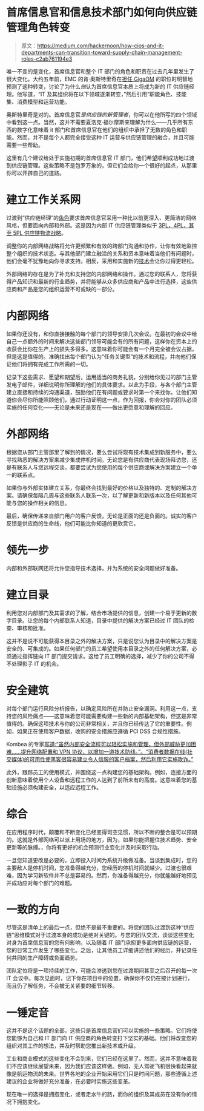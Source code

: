 # 首席信息官和信息技术部门如何向供应链管理角色转变

> 原文：<https://medium.com/hackernoon/how-cios-and-it-departments-can-transition-toward-supply-chain-management-roles-c2ab761194e3>

唯一不变的是变化，首席信息官和整个 IT 部门的角色和职责在过去几年里发生了很大变化。大约五年前，EMC 的肯·奥斯特里奇在[担任 GigaOM](http://gigaom.com/cloud/the-cio-as-the-it-supply-chain-manager/) 的职位时明智地预测了这种转变，讨论了为什么*他*认为首席信息官本质上将成为新的 IT 供应链经理。他写道，“IT 及其组织将在以下领域逐渐转变，”然后引用“职能角色、技能集、消费模型和运营功能。

奥斯特里奇是对的。首席信息官*是供应链的新管理者*，你可以在他所写的四个领域中看到这一点。当然，这并不需要夏洛克·福尔摩斯来理解为什么——几乎所有东西的数字化意味着 it 部门和首席信息官在他们的组织中承担了无数的角色和职能。然而，并不是每个人都完全接受这种 IT 运营与供应链管理的融合，并且可能需要一些帮助。

这里有几个建议给处于实施初期的首席信息官 IT 部门，他们希望顺利成功地过渡到供应链管理。这些策略不是包罗万象的，但它们会给你一个很好的起点，从那里你可以开辟自己的道路。

# 建立工作关系网

过渡到“供应链经理”的[角色](https://asuonline.asu.edu/newsroom/online-learning-tips/director-supply-chain-management)要求首席信息官采用一种比以前更深入、更简洁的网络风格，但要面向内部和外部。这是因为内部 IT 供应链管理类似于 [3PL，4PL，甚至 5PL 供应链物流战略](https://www.warehouseanywhere.com/resources/3pl-vs-4pl-logistics-definition-and-comparison/)。

调整你的内部网络战略将允许更频繁和有效的跨部门沟通和协作，让你有效地监控整个组织的技术状态。与其他部门建立融洽的关系和资本意味着当他们有问题时，他们会毫不犹豫地向你寻求支持。相反，采用和实施新的[技术](https://hackernoon.com/tagged/technology)会让你过得更轻松。

外部网络的存在是为了补充和支持您的内部网络和操作。通过您的联系人，您将获得产品知识和最新的行业趋势，并将能够从众多供应商和产品中进行选择，这些供应商和产品是您的组织运营不可或缺的一部分。

# 内部网络

如果你还没有，和你直接接触的每个部门的领导安排几次会议。在最初的会议中给自己一点额外的时间来解决这些部门领导可能会有的所有问题，这样你在资本上的收获会比你在生产上的损失多得多。这意味着你可能会有一个月完全被会议占据，但是这是值得的。准确找出每个部门认为“任务关键型”的技术和流程，并向他们保证他们将拥有完成工作所需的一切。

记录下这些需求、愿望和期望后，运用适当的商务礼貌，分别给你见过的部门主管发电子邮件，详细说明你所理解的他们的具体要求。以此为手段，与各个部门主管建立直接和持续的沟通渠道，鼓励他们在有问题或要求时第一个来找你。让他们知道你会尽你所能照顾他们，通过行动证明这一点，作为回报，你会对你的团队必须实施的任何变化——无论是未来还是现在——做出更愿意和理解的回应。

# 外部网络

根据您从部门主管那里了解到的情况，要么尝试将现有技术集成到新服务中，要么寻找熟悉的解决方案来减少集成停机时间。无论您是有供应商代表现场拜访您，还是有联系人与您远程交谈，都要尝试为您使用的每个供应商或解决方案建立一个单一的联系点。

如果你与外部实体建立关系，你最终会找到最好的价格以及独特的、定制的解决方案。请确保每隔几周与这些联系人联系一次，以了解更新和新版本以及任何其他可能与您的操作相关的信息。

最后，确保传递来自部门用户的客户反馈，无论是正面的还是负面的。诚实的客户反馈是供应商的生命线，他们可能比你知道的更欣赏它。

# 领先一步

内部和外部联网还将允许您指导技术选择，并为系统的安全问题做好准备。

# 建立目录

利用您对内部部门及其需求的了解，结合市场提供的信息，创建一个易于更新的数字目录。让您的每个内部联系人知道，目录中提供的解决方案已经过 IT 团队的检查、审核和批准。

这并不是说不可能获得本目录之外的解决方案，只是说您认为目录中的解决方案是安全的、可集成的。如果任何部门的员工希望使用本目录之外的任何解决方案，必须通过指挥链向 IT 部门提交请求。这给了员工明确的选择，减少了你的公司不得不处理影子 IT 的机会。

# 安全建筑

对每个部门运行风险分析报告，以确定风险所在并防止安全漏洞。利用这一点，支持您的风险痛点——这意味着您可能需要构建一些新的内部基础架构，但这是非常值得的。确保这项技术与你的公司非常相关，并且你已经传达了它的重要性。例如，如果正在使用客户数据，收购的安全措施应遵循 PCI DSS 合规性措施。

Kombea 的专家[写道:“虽然内部安全流程可以轻松实施和管理，但外部威胁更加困难……提升网络配置和 VPN 协议，以增加一道技术防线。”。“消费者数据在线(社交媒体)的可用性使黑客很容易建立令人信服的客户档案，然后利用它实施欺诈。”](http://www.kombea.com/blog-and-news/here-s-how-to-ensure-your-contact-center-is-pci-compliant)

此外，跟踪员工的使用模式，并围绕这一点构建您的基础架构。例如，连接方面的创新意味着使用个人设备和远程工作的人达到了前所未有的高度。这意味着您的基础设施必须构建安全，以适应远程工作。

# 综合

在应用程序时代，颠覆和不断变化已经变得司空见惯，所以不断的整合是可以预期的。这就是外部网络可以派上用场的地方，因为，如果你能把握住技术趋势、安全更新等的脉搏。，你将有更好的机会预测行业变化并及时采取行动。

一旦您知道更改是必要的，立即投入时间为系统升级做准备。当谈到集成时，您的主要敌人是停机时间，您准备得越充分，您经历的停机时间就越少。过渡也很艰难，因为学习新软件并不总是容易的。然而，你准备得越充分，你就能越好地预见并成功应对每个部门的难题。

# 一致的方向

尽管这是清单上的最后一点，但绝不是最不重要的。将您的团队过渡到这种“供应链”思维模式对于过渡本身的成功是绝对关键的。与您的团队交流，谈谈这些变化对身为首席信息官的您有何影响，以及随着 IT 部门承担更多面向供应链的运营，您的日常工作发生了哪些变化。之后，让其他员工详细讲述他们的经历，并记录任何共同的生产障碍或负面趋势。

团队定位将是一项持续的工作，可能会渗透到您在过渡期间甚至之后召开的每一次 IT 会议中。每次见面时，记下你在项目中的位置，确保你不仅仍在按计划进行，而且仍了解任务，不会被无关紧要的细节转移。

# 一锤定音

这并不是这个话题的全部，这些只是首席信息官们可以实施的一些策略。它们将使您能够为自己和 IT 部门向 IT 供应商的角色转变打下坚实的基础。他们将改变您的组织对其工作的想法，并及时帮助您推出新技术或升级。

工业和商业模式的这些变化不会到来，它们已经在这里了。然而，这并不意味着我们不应该继续展望未来，因为我们应该这样做。例如，无人驾驶飞机很快看起来就像是航运物流的未来。世界各地的企业开始采用它们只是时间问题，那些遵循上述建议的企业将做好充分准备，在必要时实施这些变革。

现在唯一的选择是拥抱变化，或者走水牛的路，而你的组织及其成员在没有你的情况下拥抱变化。
